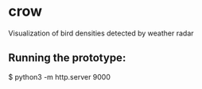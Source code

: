 # crow
Visualization of bird densities detected by weather radar

## Running the prototype:

$ python3 -m http.server 9000
